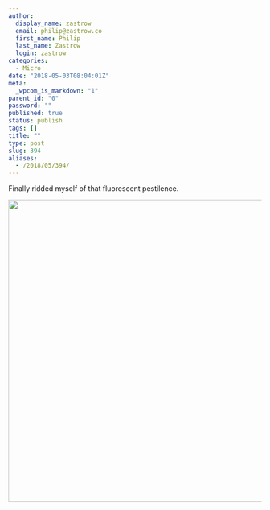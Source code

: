 ```yaml
---
author:
  display_name: zastrow
  email: philip@zastrow.co
  first_name: Philip
  last_name: Zastrow
  login: zastrow
categories:
  - Micro
date: "2018-05-03T08:04:01Z"
meta:
  _wpcom_is_markdown: "1"
parent_id: "0"
password: ""
published: true
status: publish
tags: []
title: ""
type: post
slug: 394
aliases:
  - /2018/05/394/
---
```

<p>Finally ridded myself of that fluorescent pestilence.</p>
<p><img src="/assets/2018/05/eb20f9971373492d805822a7c00c03e5.jpg" width="600" height="600" /></p>
